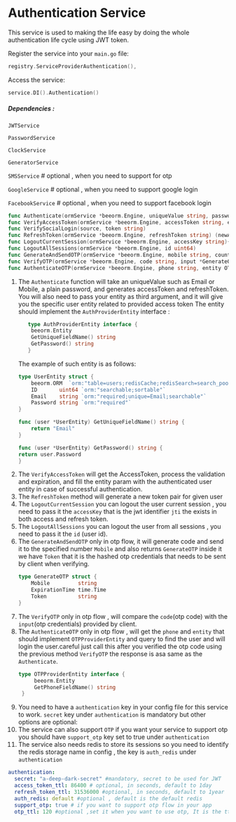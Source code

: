 # Authentication Service
This service is used to making the life easy by doing the whole authentication life cycle using JWT token.

Register the service into your `main.go` file:
```go
registry.ServiceProviderAuthentication(),
```

Access the service:
```go
service.DI().Authentication()
```

##### Dependencies :
`JWTService`

`PasswordService`

`ClockService`

`GeneratorService`

`SMSService` # optional , when you need to support for otp

`GoogleService` # optional , when you need to support google login

`FacebookService` # optional , when you need to support facebook login

```go
func Authenticate(ormService *beeorm.Engine, uniqueValue string, password string, entity AuthProviderEntity) (accessToken string, refreshToken string, err error) {}
func VerifyAccessToken(ormService *beeorm.Engine, accessToken string, entity beeorm.Entity) error {}
func VerifySocialLogin(source, token string)
func RefreshToken(ormService *beeorm.Engine, refreshToken string) (newAccessToken string, newRefreshToken string, err error) {}
func LogoutCurrentSession(ormService *beeorm.Engine, accessKey string){}
func LogoutAllSessions(ormService *beeorm.Engine, id uint64)
func GenerateAndSendOTP(ormService *beeorm.Engine, mobile string, country string){}
func VerifyOTP(ormService *beeorm.Engine, code string, input *GenerateOTP) error{}
func AuthenticateOTP(ormService *beeorm.Engine, phone string, entity OTPProviderEntity) (accessToken string, refreshToken string, err error){}
```
1. The `Authenticate` function will take an uniqueValue such as Email or Mobile, a plain password, and generates accessToken and refreshToken.
   You will also need to pass your entity as third argument, and it will give you the specific user entity related to provided access token
   The entity should implement the `AuthProviderEntity` interface :
    ```go
       type AuthProviderEntity interface {
        beeorm.Entity
        GetUniqueFieldName() string
        GetPassword() string
       }
    ```
   The example of such entity is as follows:
    ```go
    type UserEntity struct {
	    beeorm.ORM  `orm:"table=users;redisCache;redisSearch=search_pool"`
	    ID       uint64 `orm:"searchable;sortable"`
	    Email    string `orm:"required;unique=Email;searchable"`
	    Password string `orm:"required"`
    }
   
    func (user *UserEntity) GetUniqueFieldName() string {
	    return "Email"
    }
    
    func (user *UserEntity) GetPassword() string {
    return user.Password
    }
    ```
2. The `VerifyAccessToken` will get the AccessToken, process the validation and expiration, and fill the entity param with the authenticated user entity in case of successful authentication.
3. The `RefreshToken` method will generate a new token pair for given user
4. The `LogoutCurrentSession` you can logout the user current session , you need to pass it the `accessKey`  that is the jwt identifier `jti` the exists in both access and refresh token.
5. The `LogoutAllSessions` you can logout the user from all sessions , you need to pass it the `id` (user id).
6. The `GenerateAndSendOTP` only in otp flow, it will generate code and send it to the specified number `Mobile` and also returns `GenerateOTP` inside it we have `Token` that it is the hashed otp credentials that needs to be sent by client when verifying.
    ```go
    type GenerateOTP struct {
    	Mobile         string
    	ExpirationTime time.Time
    	Token          string
    }
    ```
7. The `VerifyOTP` only in otp flow , will compare the `code`(otp code) with the `input`(otp credentials)  provided by client.
8. The `AuthenticateOTP` only in otp flow , will get the `phone` and `entity` that should implement `OTPProviderEntity` and query to find the user and will login the user.careful just call this after you verified the otp code using the previous method `VerifyOTP`
   the response is asa same as the `Authenticate`.
   ```go
   type OTPProviderEntity interface {
	    beeorm.Entity
	    GetPhoneFieldName() string
    }
   ```
9. You need to have a `authentication` key in your config file for this service to work. `secret` key under `authentication` is mandatory but other options are optional:
10. The service can also support `OTP` if you want your service to support otp you should have `support_otp` key set to true under `authentication`
11. The service also needs redis to store its sessions so you need to identify the redis storage name in config , the key is `auth_redis` under `authentication`
```yaml
authentication:
  secret: "a-deep-dark-secret" #mandatory, secret to be used for JWT
  access_token_ttl: 86400 # optional, in seconds, default to 1day
  refresh_token_ttl: 31536000 #optional, in seconds, default to 1year
  auth_redis: default #optional , default is the default redis
  support_otp: true # if you want to support otp flow in your app
  otp_ttl: 120 #optional ,set it when you want to use otp, It is the ttl of otp code , default is 60 seconds
```